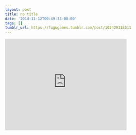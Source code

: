 ```yaml
---
layout: post
title: no title
date: '2014-11-12T00:49:33-08:00'
tags: []
tumblr_url: https://fugugames.tumblr.com/post/102429318511
---
```

<iframe width="400" height="300" id="youtube_iframe" src="https://www.youtube.com/embed/-lE88t-DXkQ?feature=oembed&amp;enablejsapi=1&amp;origin=https://safe.txmblr.com&amp;wmode=opaque" frameborder="0" allow="accelerometer; autoplay; encrypted-media; gyroscope; picture-in-picture" allowfullscreen></iframe>  
